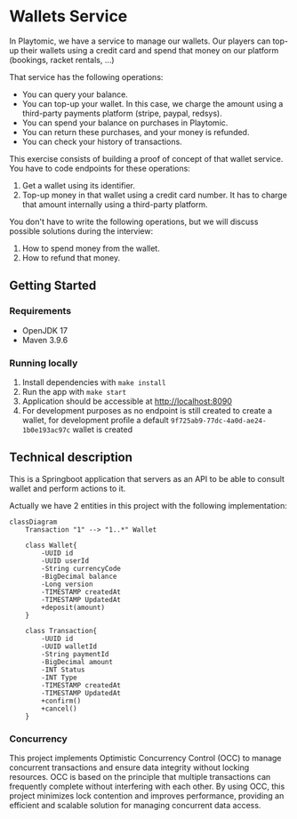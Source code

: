 # Wallets Service
In Playtomic, we have a service to manage our wallets. Our players can top-up their wallets using a credit card and spend that money on our platform (bookings, racket rentals, ...)

That service has the following operations:
- You can query your balance.
- You can top-up your wallet. In this case, we charge the amount using a third-party payments platform (stripe, paypal, redsys).
- You can spend your balance on purchases in Playtomic. 
- You can return these purchases, and your money is refunded.
- You can check your history of transactions.

This exercise consists of building a proof of concept of that wallet service.
You have to code endpoints for these operations:
1. Get a wallet using its identifier.
1. Top-up money in that wallet using a credit card number. It has to charge that amount internally using a third-party platform.

You don't have to write the following operations, but we will discuss possible solutions during the interview:
1. How to spend money from the wallet.
1. How to refund that money.

## Getting Started

### Requirements

- OpenJDK 17
- Maven 3.9.6

### Running locally

1. Install dependencies with `make install`
2. Run the app with `make start`
3. Application should be accessible at <http://localhost:8090>
4. For development purposes as no endpoint is still created to create a wallet, for development profile a default `9f725ab9-77dc-4a0d-ae24-1b0e193ac97c` wallet is created

## Technical description

This is a Springboot application that servers as an API to be able to consult wallet and perform actions to it.

Actually we have 2 entities in this project with the following implementation:

```mermaid
classDiagram
    Transaction "1" --> "1..*" Wallet 
    
    class Wallet{
        -UUID id
        -UUID userId
        -String currencyCode
        -BigDecimal balance
        -Long version
        -TIMESTAMP createdAt
        -TIMESTAMP UpdatedAt
        +deposit(amount)
    }
    
    class Transaction{
        -UUID id
        -UUID walletId
        -String paymentId
        -BigDecimal amount
        -INT Status
        -INT Type
        -TIMESTAMP createdAt
        -TIMESTAMP UpdatedAt
        +confirm()
        +cancel()
    }
```

### Concurrency

This project implements Optimistic Concurrency Control (OCC) to manage concurrent transactions and ensure data integrity without locking resources. OCC is based on the principle that multiple transactions can frequently complete without interfering with each other.
By using OCC, this project minimizes lock contention and improves performance, providing an efficient and scalable solution for managing concurrent data access.

